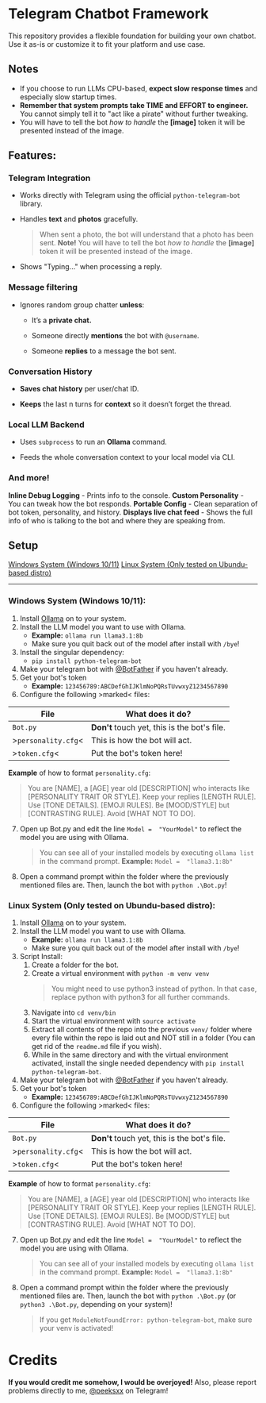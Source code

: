 # Telegram Chatbot Framework
This repository provides a flexible foundation for building your own chatbot.  
Use it as-is or customize it to fit your platform and use case.

## Notes
- If you choose to run LLMs CPU-based, **expect slow response times** and especially slow startup times.
- **Remember that system prompts take TIME and EFFORT to engineer.** You cannot simply tell it to "act like a pirate" without further tweaking.
- You will have to tell the bot *how to handle* the **[image]** token it will be presented instead of the image.

## Features:
### Telegram Integration
- Works directly with Telegram using the official `python-telegram-bot` library.
- Handles **text** and **photos** gracefully.

  >When sent a photo, the bot will understand that a photo has been sent. 
  >**Note!** You will have to tell the bot *how to handle* the **[image]** token it will be presented instead of the image.

 - Shows "Typing..." when processing a reply.
### Message filtering
- Ignores random group chatter **unless**:
    
    -   It’s a **private chat.**
        
    -   Someone directly **mentions** the bot with `@username`.
        
    -   Someone **replies** to a message the bot sent.
### Conversation History
-   **Saves chat history** per user/chat ID.
    
-   **Keeps** the last n turns for **context** so it doesn’t forget the thread.

### Local LLM Backend

-   Uses `subprocess` to run an **Ollama** command.
    
-   Feeds the whole conversation context to your local model via CLI.
### And more!
**Inline Debug Logging** - Prints info to the console.
**Custom Personality** - You can tweak how the bot responds.
**Portable Config** - Clean separation of bot token, personality, and history.
**Displays live chat feed** - Shows the full info of who is talking to the bot and where they are speaking from.

## Setup
[Windows System (Windows 10/11)](#windows-system-windows-1011)
[Linux System (Only tested on Ubundu-based distro)](#linux-system-only-tested-on-ubundu-based-distro)

-------
### Windows System (Windows 10/11):
1. Install [Ollama](https://ollama.com/download/windows) on to your system.
2. Install the LLM model you want to use with Ollama.
    -   **Example:** `ollama run llama3.1:8b`
    -   Make sure you quit back out of the model after install with `/bye`!
3. Install the singular dependency:
     -   `pip install python-telegram-bot`
4. Make your telegram bot with [@BotFather](http://t.me/botfather) if you haven't already.
5. Get your bot's token
    -   **Example:** `123456789:ABCDefGhIJKlmNoPQRsTUvwxyZ1234567890`
6. Configure the following >marked< files:

|File                |What does it do?                             |
|--------------------|---------------------------------------------|
|`Bot.py`            |**Don't** touch yet, this is the bot's file. |
|>`personality.cfg`< |This is how the bot will act.                |
|>`token.cfg`<       |Put the bot's token here!                    |

**Example** of how to format `personality.cfg`:
> You are [NAME], a [AGE] year old [DESCRIPTION] who interacts like
> [PERSONALITY TRAIT OR STYLE]. Keep your replies [LENGTH RULE]. Use
> [TONE DETAILS]. [EMOJI RULES]. Be [MOOD/STYLE] but [CONTRASTING RULE].
> Avoid [WHAT NOT TO DO].

7. Open up Bot.py and edit the line `Model =  "YourModel"` to reflect the model you are using with Ollama.
   > You can see all of your installed models by executing `ollama list` in the command prompt.
   > **Example:** `Model =  "llama3.1:8b"`
8. Open a command prompt within the folder where the previously mentioned files are. Then, launch the bot with `python .\Bot.py`!

### Linux System (Only tested on Ubundu-based distro):

1. Install [Ollama](https://ollama.com/download/linux) on to your system.
2. Install the LLM model you want to use with Ollama.
    -   **Example:** `ollama run llama3.1:8b`
    -   Make sure you quit back out of the model after install with `/bye`!
3. Script Install:
	1. Create a folder for the bot.
	2. Create a virtual environment with `python -m venv venv`
	   >You might need to use python3 instead of python. In that case, replace python with python3 for all further commands.
	3. Navigate into `cd venv/bin`
	4. Start the virtual environment with `source activate`
	5. Extract all contents of the repo into the previous `venv/` folder where every file within the repo is laid out and NOT still in a folder (You can get rid of the `readme.md` file if you wish).
	6. While in the same directory and with the virtual environment activated, install the single needed dependency with `pip install python-telegram-bot`.
4. Make your telegram bot with [@BotFather](http://t.me/botfather) if you haven't already.
5. Get your bot's token
    -   **Example:** `123456789:ABCDefGhIJKlmNoPQRsTUvwxyZ1234567890`
6. Configure the following >marked< files:

|File                |What does it do?                             |
|--------------------|---------------------------------------------|
|`Bot.py`            |**Don't** touch yet, this is the bot's file. |
|>`personality.cfg`< |This is how the bot will act.                |
|>`token.cfg`<       |Put the bot's token here!                    |

**Example** of how to format `personality.cfg`:
> You are [NAME], a [AGE] year old [DESCRIPTION] who interacts like
> [PERSONALITY TRAIT OR STYLE]. Keep your replies [LENGTH RULE]. Use
> [TONE DETAILS]. [EMOJI RULES]. Be [MOOD/STYLE] but [CONTRASTING RULE].
> Avoid [WHAT NOT TO DO].

7. Open up Bot.py and edit the line `Model =  "YourModel"` to reflect the model you are using with Ollama.
   > You can see all of your installed models by executing `ollama list` in the command prompt.
   > **Example:** `Model =  "llama3.1:8b"`
8. Open a command prompt within the folder where the previously mentioned files are. Then, launch the bot with `python .\Bot.py` (or `python3 .\Bot.py`, depending on your system)!
   > If you get `ModuleNotFoundError: python-telegram-bot`, make sure your venv is activated!

# Credits
**If you would credit me somehow, I would be overjoyed!** 
Also, please report problems directly to me, [@peeksxx](t.me/peeksxx) on Telegram!